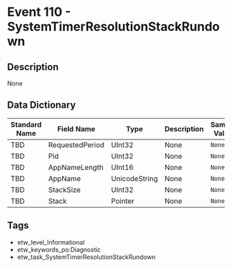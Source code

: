 # Event 110 - SystemTimerResolutionStackRundown

## Description
None

## Data Dictionary
|Standard Name|Field Name|Type|Description|Sample Value|
|---|---|---|---|---|
|TBD|RequestedPeriod|UInt32|None|`None`|
|TBD|Pid|UInt32|None|`None`|
|TBD|AppNameLength|UInt16|None|`None`|
|TBD|AppName|UnicodeString|None|`None`|
|TBD|StackSize|UInt32|None|`None`|
|TBD|Stack|Pointer|None|`None`|

## Tags
* etw_level_Informational
* etw_keywords_po:Diagnostic
* etw_task_SystemTimerResolutionStackRundown